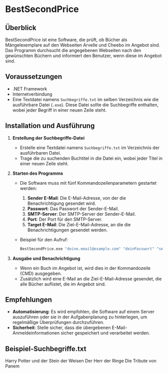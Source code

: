 # BestSecondPrice

## Überblick
BestSecondPrice ist eine Software, die prüft, ob Bücher als Mängelexemplare auf den Webseiten Arvelle und Cheebo im Angebot sind. Das Programm durchsucht die angegebenen Webseiten nach den gewünschten Büchern und informiert den Benutzer, wenn diese im Angebot sind.

## Voraussetzungen

- .NET Framework
- Internetverbindung
- Eine Textdatei namens `Suchbegriffe.txt` im selben Verzeichnis wie die ausführbare Datei (`.exe`). Diese Datei sollte die Suchbegriffe enthalten, wobei jeder Begriff in einer neuen Zeile steht.

## Installation und Ausführung

1. **Erstellung der Suchbegriffe-Datei**
   - Erstelle eine Textdatei namens `Suchbegriffe.txt` im Verzeichnis der ausführbaren Datei.
   - Trage die zu suchenden Buchtitel in die Datei ein, wobei jeder Titel in einer neuen Zeile steht.

2. **Starten des Programms**
   - Die Software muss mit fünf Kommandozeilenparametern gestartet werden:
     1. **Sender E-Mail**: Die E-Mail-Adresse, von der die Benachrichtigung gesendet wird.
     2. **Passwort**: Das Passwort der Sender-E-Mail.
     3. **SMTP-Server**: Der SMTP-Server der Sender-E-Mail.
     4. **Port**: Der Port für den SMTP-Server.
     5. **Target E-Mail**: Die Ziel-E-Mail-Adresse, an die die Benachrichtigungen gesendet werden.

   - Beispiel für den Aufruf:
     ```sh
     BestSecondPrice.exe "deine.email@example.com" "deinPasswort" "smtp.example.com" "587" "ziel.email@example.com"
     ```

3. **Ausgabe und Benachrichtigung**
   - Wenn ein Buch im Angebot ist, wird dies in der Kommandozeile (CMD) ausgegeben.
   - Zusätzlich wird eine E-Mail an die Ziel-E-Mail-Adresse gesendet, die alle Bücher auflistet, die im Angebot sind.

## Empfehlungen

- **Automatisierung**: Es wird empfohlen, die Software auf einem Server auszuführen oder sie in der Aufgabenplanung zu hinterlegen, um regelmäßige Überprüfungen durchzuführen.
- **Sicherheit**: Stelle sicher, dass die übergebenen E-Mail-Anmeldeinformationen sicher gespeichert und verarbeitet werden.

## Beispiel-Suchbegriffe.txt
Harry Potter und der Stein der Weisen
Der Herr der Ringe
Die Tribute von Panem
